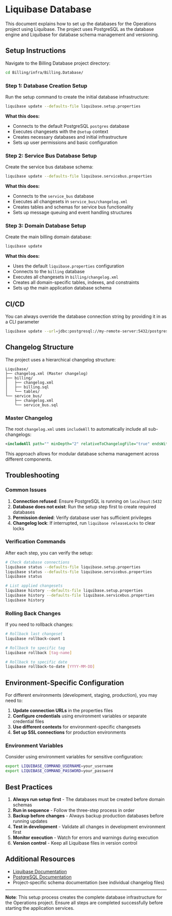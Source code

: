 # Liquibase Database

This document explains how to set up the databases for the Operations project using Liquibase. The project uses PostgreSQL as the database engine and Liquibase for database schema management and versioning.

## Setup Instructions

Navigate to the Billing Database project directory:

```bash
cd Billing/infra/Billing.Database/
```

### Step 1: Database Creation Setup

Run the setup command to create the initial database infrastructure:

```bash
liquibase update --defaults-file liquibase.setup.properties
```

**What this does:**

-   Connects to the default PostgreSQL `postgres` database
-   Executes changesets with the `@setup` context
-   Creates necessary databases and initial infrastructure
-   Sets up user permissions and basic configuration

### Step 2: Service Bus Database Setup

Create the service bus database schema:

```bash
liquibase update --defaults-file liquibase.servicebus.properties
```

**What this does:**

-   Connects to the `service_bus` database
-   Executes all changesets in `service_bus/changelog.xml`
-   Creates tables and schemas for service bus functionality
-   Sets up message queuing and event handling structures

### Step 3: Domain Database Setup

Create the main billing domain database:

```bash
liquibase update
```

**What this does:**

-   Uses the default `liquibase.properties` configuration
-   Connects to the `billing` database
-   Executes all changesets in `billing/changelog.xml`
-   Creates all domain-specific tables, indexes, and constraints
-   Sets up the main application database schema

## CI/CD
You can always override the database connection string by providing it in as a CLI parameter

```bash
liquibase update --url=jdbc:postgresql://my-remote-server:5432/postgres --defaults-file liquibase.setup.properties
```

## Changelog Structure

The project uses a hierarchical changelog structure:

```
Liquibase/
├── changelog.xml (Master changelog)
├── billing/
│   ├── changelog.xml
│   ├── billing.sql
│   └── tables/
└── service_bus/
    ├── changelog.xml
    └── service_bus.sql
```

### Master Changelog

The root `changelog.xml` uses `includeAll` to automatically include all sub-changelogs:

```xml
<includeAll path="" minDepth="2" relativeToChangelogFile="true" endsWithFilter="changelog.xml"/>
```

This approach allows for modular database schema management across different components.

## Troubleshooting

### Common Issues

1. **Connection refused**: Ensure PostgreSQL is running on `localhost:5432`
2. **Database does not exist**: Run the setup step first to create required databases
3. **Permission denied**: Verify database user has sufficient privileges
4. **Changelog lock**: If interrupted, run `liquibase releaseLocks` to clear locks

### Verification Commands

After each step, you can verify the setup:

```bash
# Check database connections
liquibase status --defaults-file liquibase.setup.properties
liquibase status --defaults-file liquibase.servicebus.properties
liquibase status

# List applied changesets
liquibase history --defaults-file liquibase.setup.properties
liquibase history --defaults-file liquibase.servicebus.properties
liquibase history
```

### Rolling Back Changes

If you need to rollback changes:

```bash
# Rollback last changeset
liquibase rollback-count 1

# Rollback to specific tag
liquibase rollback [tag-name]

# Rollback to specific date
liquibase rollback-to-date [YYYY-MM-DD]
```

## Environment-Specific Configuration

For different environments (development, staging, production), you may need to:

1. **Update connection URLs** in the properties files
2. **Configure credentials** using environment variables or separate credential files
3. **Use different contexts** for environment-specific changesets
4. **Set up SSL connections** for production environments

### Environment Variables

Consider using environment variables for sensitive configuration:

```bash
export LIQUIBASE_COMMAND_USERNAME=your_username
export LIQUIBASE_COMMAND_PASSWORD=your_password
```

## Best Practices

1. **Always run setup first** - The databases must be created before domain schemas
2. **Run in sequence** - Follow the three-step process in order
3. **Backup before changes** - Always backup production databases before running updates
4. **Test in development** - Validate all changes in development environment first
5. **Monitor execution** - Watch for errors and warnings during execution
6. **Version control** - Keep all Liquibase files in version control

## Additional Resources

-   [Liquibase Documentation](https://docs.liquibase.com/)
-   [PostgreSQL Documentation](https://www.postgresql.org/docs/)
-   Project-specific schema documentation (see individual changelog files)

---

**Note**: This setup process creates the complete database infrastructure for the Operations project. Ensure all steps are completed successfully before starting the application services.
